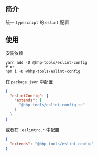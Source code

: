 ## 简介

统一 `typescript` 的 `eslint` 配置

## 使用

安装依赖

```shell
yarn add -D @hhp-tools/eslint-config
# or
npm i -D @hhp-tools/eslint-config
```

在 `package.json` 中配置

```json
{
  "eslintConfig": {
    "extends": [
      "@hhp-tools/eslint-config-ts"
    ]
  }
}
```

或者在 `.eslintrc.*` 中配置

```json
{
  "extends": "@hhp-tools/eslint-config"
}
```
